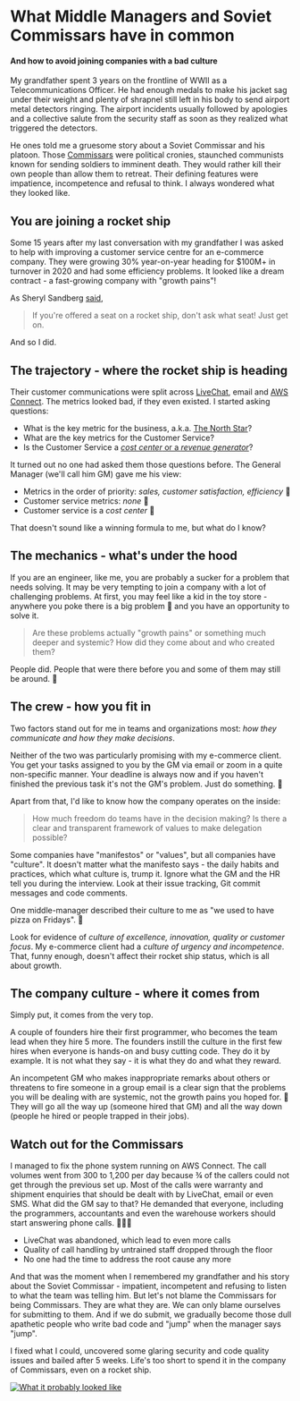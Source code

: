 # What Middle Managers and Soviet Commissars have in common
#### And how to avoid joining companies with a bad culture

My grandfather spent 3 years on the frontline of WWII as a Telecommunications Officer. He had enough medals to make his jacket sag under their weight and plenty of shrapnel still left in his body to send airport metal detectors ringing. The airport incidents usually followed by apologies and a collective salute from the security staff as soon as they realized what triggered the detectors.

He ones told me a gruesome story about a Soviet Commissar and his platoon. Those [Commissars](https://en.wikipedia.org/wiki/Political_commissar) were political cronies, staunched communists known for sending soldiers to imminent death. They would rather kill their own people than allow them to retreat. Their defining features were impatience, incompetence and refusal to think. I always wondered what they looked like.

## You are joining a rocket ship

Some 15 years after my last conversation with my grandfather I was asked to help with improving a customer service centre for an e-commerce company. They were growing 30% year-on-year heading for $100M+ in turnover in 2020 and had some efficiency problems. It looked like a dream contract - a fast-growing company with "growth pains"!

As Sheryl Sandberg [said](https://poetsandquants.com/2012/05/24/sheryl-sandbergs-class-day-speech-at-harvard-business-school/), 
> If you're offered a seat on a rocket ship, don't ask what seat! Just get on.

And so I did.

## The trajectory - where the rocket ship is heading

Their customer communications were split across [LiveChat](https://www.livechat.com/), email and [AWS Connect](https://aws.amazon.com/connect/). The metrics looked bad, if they even existed. I started asking questions:

* What is the key metric for the business, a.k.a. [The North Star](https://mixpanel.com/topics/north-star-metric/)?
* What are the key metrics for the Customer Service?
* Is the Customer Service a [*cost center* or a *revenue generator*](https://www.salesforce.com/products/service-cloud/what-is-customer-service/)?

It turned out no one had asked them those questions before. The General Manager (we'll call him GM) gave me his view:

* Metrics in the order of priority: *sales, customer satisfaction, efficiency* 🚩
* Customer service metrics: *none* 🚩
* Customer service is a *cost center* 🚩 

 That doesn't sound like a winning formula to me, but what do I know?

## The mechanics - what's under the hood

If you are an engineer, like me, you are probably a sucker for a problem that needs solving. It may be very tempting to join a company with a lot of challenging problems. At first, you may feel like a kid in the toy store - anywhere you poke there is a big problem 🚩 and you have an opportunity to solve it. 

> Are these problems actually "growth pains" or something much deeper and systemic? How did they come about and who created them?

People did. People that were there before you and some of them may still be around. 🚩

## The crew - how you fit in

Two factors stand out for me in teams and organizations most: *how they communicate and how they make decisions*.

Neither of the two was particularly promising with my e-commerce client. You get your tasks assigned to you by the GM via email or zoom in a quite non-specific manner. Your deadline is always now and if you haven't finished the previous task it's not the GM's problem. Just do something. 🚩

Apart from that, I'd like to know how the company operates on the inside:

> How much freedom do teams have in the decision making? Is there a clear and transparent framework of values to make delegation possible?

Some companies have "manifestos" or "values", but all companies have "culture". It doesn't matter what the manifesto says - the daily habits and practices, which what culture is, trump it. Ignore what the GM and the HR tell you during the interview. Look at their issue tracking, Git commit messages and code comments.

One middle-manager described their culture to me as "we used to have pizza on Fridays". 🚩

Look for evidence of *culture of excellence, innovation, quality or customer focus*. My e-commerce client had a *culture of urgency and incompetence*. That, funny enough, doesn't affect their rocket ship status, which is all about growth.

## The company culture - where it comes from

Simply put, it comes from the very top.

A couple of founders hire their first programmer, who becomes the team lead when they hire 5 more. The founders instill the culture in the first few hires when everyone is hands-on and busy cutting code. They do it by example. It is not what they say - it is what they do and what they reward. 

An incompetent GM who makes inappropriate remarks about others or threatens to fire someone in a group email is a clear sign that the problems you will be dealing with are systemic, not the growth pains you hoped for. 🚩 They will go all the way up (someone hired that GM) and all the way down (people he hired or people trapped in their jobs).

## Watch out for the Commissars

I managed to fix the phone system running on AWS Connect. The call volumes went from 300 to 1,200 per day because ¾ of the callers could not get through the previous set up. Most of the calls were warranty and shipment enquiries that should be dealt with by LiveChat, email or even SMS. What did the GM say to that? He demanded that everyone, including the programmers, accountants and even the warehouse workers should start answering phone calls. 🚩🚩🚩

* LiveChat was abandoned, which lead to even more calls
* Quality of call handling by untrained staff dropped through the floor
* No one had the time to address the root cause any more

And that was the moment when I remembered my grandfather and his story about the Soviet Commissar - impatient, incompetent and refusing to listen to what the team was telling him. But let's not blame the Commissars for being Commissars. They are what they are. We can only blame ourselves for submitting to them. And if we do submit, we gradually become those dull apathetic people who write bad code and "jump" when the manager says "jump".

I fixed what I could, uncovered some glaring security and code quality issues and bailed after 5 weeks. Life's too short to spend it in the company of Commissars, even on a rocket ship.

[![What it probably looked like](https://img.youtube.com/vi/L8fWp-i-BGA/0.jpg)](https://www.youtube.com/watch?v=L8fWp-i-BGA)
